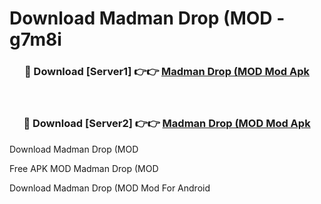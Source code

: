 # Download Madman Drop (MOD - g7m8i



<div align="center">
<h3>🔴 Download [Server1] 👉👉 <a href="https://momento.my/?title=Madman_Drop_(MOD">Madman Drop (MOD Mod Apk</a></h3><br>

<h3>🔴 Download [Server2] 👉👉 <a href="https://momento.my/?title=Madman_Drop_(MOD">Madman Drop (MOD Mod Apk</a></h3>
</div>



Download Madman Drop (MOD 

Free APK MOD Madman Drop (MOD 

Download Madman Drop (MOD Mod For Android
